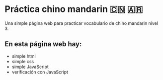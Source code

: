 # Práctica chino mandarin 🇨🇳 🇦🇷

Una simple página web para practicar vocabulario de chino mandarin nivel 3.

## En esta página web hay:
* simple html 
* simple css
* simple JavaScript
* verificación con JavaScript
